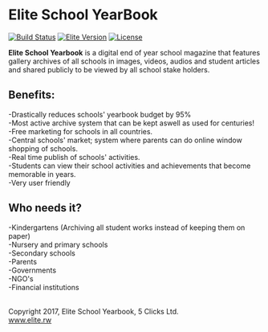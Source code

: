 # Elite School YearBook
[![Build Status](https://travis-ci.org/mdp/rotp.svg?branch=master)](https://elite-yb.herokuapp.com)
[![Elite Version](https://badge.fury.io/gh/5clicks%2Felite.svg)](https://elite-yb.herokuapp.com)
[![License](https://img.shields.io/badge/license-5ClicksLtd-blue.svg?style=flat)](https://github.com/5clicks/elite/master/LICENSE)

<b>Elite School Yearbook</b> is a digital end of year school magazine that features gallery archives of all schools in images, videos, audios and student articles and shared publicly to be viewed by all school stake holders.

## Benefits:
  -Drastically reduces schools' yearbook budget by 95%<br>
  -Most active archive system that can be kept aswell as used for centuries!<br>
  -Free marketing for schools in all countries.<br>
  -Central schools' market; system where parents can do online window shopping of schools.<br>
  -Real time publish of schools' activities.<br>
  -Students can view their school activities and achievements that become memorable in years.<br>
  -Very user friendly<br> 

## Who needs it?
  -Kindergartens (Archiving all student works instead of keeping them on paper)<br>
  -Nursery and primary schools<br>
  -Secondary schools<br>
  -Parents<br>
  -Governments<br>
  -NGO's<br>
  -Financial institutions<br>

<br> Copyright 2017, Elite School Yearbook, 5 Clicks Ltd.<br>
www.elite.rw
